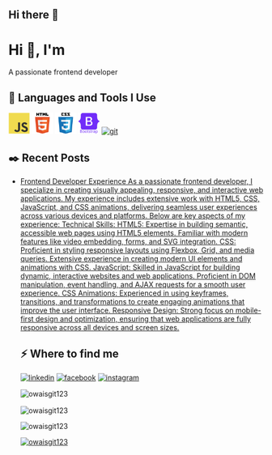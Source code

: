 ## Hi there 👋

<!--
**owaisgit123/owaisgit123** is a ✨ _special_ ✨ repository because its `README.md` (this file) appears on your GitHub profile.

Here are some ideas to get you started:

- 🔭 I’m currently working on ...
- 🌱 I’m currently learning ...
- 👯 I’m looking to collaborate on ...
- 🤔 I’m looking for help with ...
- 💬 Ask me about ...
- 📫 How to reach me: ...
- 😄 Pronouns: ...
- ⚡ Fun fact: ...
-->
<h1>Hi 👋, I'm </h1>
<p>A passionate frontend developer </p>
<h2>🚀 Languages and Tools I Use</h2>
<p><a target="_blank" href="https://raw.githubusercontent.com/devicons/devicon/master/icons/javascript/javascript-original.svg" style="display: inline-block;"><img src="https://raw.githubusercontent.com/devicons/devicon/master/icons/javascript/javascript-original.svg" alt="javascript" width="42" height="42" /></a>
<a target="_blank" href="https://raw.githubusercontent.com/devicons/devicon/master/icons/html5/html5-original-wordmark.svg" style="display: inline-block;"><img src="https://raw.githubusercontent.com/devicons/devicon/master/icons/html5/html5-original-wordmark.svg" alt="html5" width="42" height="42" /></a>
<a target="_blank" href="https://raw.githubusercontent.com/devicons/devicon/master/icons/css3/css3-original-wordmark.svg" style="display: inline-block;"><img src="https://raw.githubusercontent.com/devicons/devicon/master/icons/css3/css3-original-wordmark.svg" alt="css3" width="42" height="42" /></a>
<a target="_blank" href="https://raw.githubusercontent.com/devicons/devicon/master/icons/bootstrap/bootstrap-plain-wordmark.svg" style="display: inline-block;"><img src="https://raw.githubusercontent.com/devicons/devicon/master/icons/bootstrap/bootstrap-plain-wordmark.svg" alt="bootstrap" width="42" height="42" /></a>
<a target="_blank" href="https://www.vectorlogo.zone/logos/git-scm/git-scm-icon.svg" style="display: inline-block;"><img src="https://www.vectorlogo.zone/logos/git-scm/git-scm-icon.svg" alt="git" width="42" height="42" /></a></p>
<h2>✒️ Recent Posts</h2>
<ul>
<li><a target="_blank" href="https://github.com/owaisgit123?123=123">Frontend Developer Experience As a passionate frontend developer, I specialize in creating visually appealing, responsive, and interactive web applications. My experience includes extensive work with HTML5, CSS, JavaScript, and CSS animations, delivering seamless user experiences across various devices and platforms. Below are key aspects of my experience:  Technical Skills: HTML5: Expertise in building semantic, accessible web pages using HTML5 elements. Familiar with modern features like video embedding, forms, and SVG integration. CSS: Proficient in styling responsive layouts using Flexbox, Grid, and media queries. Extensive experience in creating modern UI elements and animations with CSS. JavaScript: Skilled in JavaScript for building dynamic, interactive websites and web applications. Proficient in DOM manipulation, event handling, and AJAX requests for a smooth user experience. CSS Animations: Experienced in using keyframes, transitions, and transformations to create engaging animations that improve the user interface. Responsive Design: Strong focus on mobile-first design and optimization, ensuring that web applications are fully responsive across all devices and screen sizes.</a></li>
<h2>⚡️ Where to find me</h2>
<p><a target="_blank" href="https://www.linkedin.com/in/https://www.linkedin.com/in/muhammad-owais-7175a633b/" style="display: inline-block;"><img src="https://img.shields.io/badge/linkedin-logo?style=for-the-badge&logo=linkedin&logoColor=white&color=%230a77b6" alt="linkedin" /></a>
<a target="_blank" href="https://www.facebook.com/MuhammadOwais5261" style="display: inline-block;"><img src="https://img.shields.io/badge/facebook-logo?style=for-the-badge&logo=facebook&logoColor=white&color=%230866ff" alt="facebook" /></a>
<a target="_blank" href="https://www.instagram.com/_owais_asif_" style="display: inline-block;"><img src="https://img.shields.io/badge/instagram-logo?style=for-the-badge&logo=instagram&logoColor=white&color=%23F35369" alt="instagram" /></a></p>
<p><img align="center" src="https://github-readme-stats.vercel.app/api?username=owaisgit123&show_icons=true&locale=en" alt="owaisgit123" /></p>
<p><img align="center" src="https://github-readme-streak-stats.herokuapp.com/?user=owaisgit123&" alt="owaisgit123" /></p>
<p><img src="https://github-readme-stats.vercel.app/api/top-langs?username=owaisgit123&show_icons=true&locale=en&layout=compact" alt="owaisgit123" /></p>
<p><a href="https://github.com/ryo-ma/github-profile-trophy"><img src="https://github-profile-trophy.vercel.app/?username=owaisgit123" alt="owaisgit123" /></a></p>

